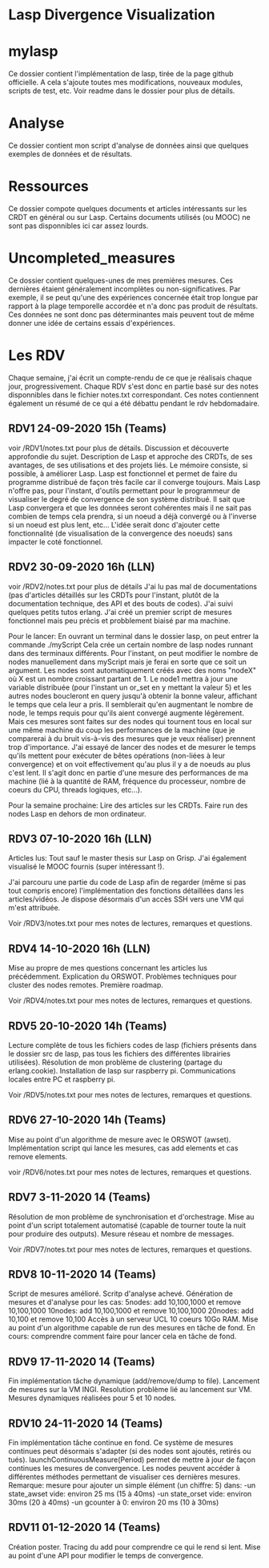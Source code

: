 # Lasp Divergence Visualization

# mylasp
Ce dossier contient l'implémentation de lasp, tirée de la page github officielle.
A cela s'ajoute toutes mes modifications, nouveaux modules, scripts de test, etc.
Voir readme dans le dossier pour plus de détails.

# Analyse
Ce dossier contient mon script d'analyse de données ainsi que quelques exemples de données et de résultats.

# Ressources
Ce dossier compote quelques documents et articles intéressants sur les CRDT en général ou sur Lasp.
Certains documents utilisés (ou MOOC) ne sont pas disponnibles ici car assez lourds.

# Uncompleted_measures
Ce dossier contient quelques-unes de mes premières mesures.
Ces dernières étaient généralement incomplètes ou non-significatives.
Par exemple, il se peut qu'une des expériences concernée était trop longue par rapport à la plage temporelle accordée et n'a donc pas produit de résultats.
Ces données ne sont donc pas déterminantes mais peuvent tout de même donner une idée de certains essais d'expériences.

# Les RDV
Chaque semaine, j'ai écrit un compte-rendu de ce que je réalisais chaque jour, progressivement.
Chaque RDV s'est donc en partie basé sur des notes disponnibles dans le fichier notes.txt correspondant.
Ces notes contiennent également un résumé de ce qui a été débattu pendant le rdv hebdomadaire.


## RDV1 24-09-2020 15h (Teams)
voir /RDV1/notes.txt pour plus de détails.
Discussion et découverte approfondie du sujet. 
Description de Lasp et approche des CRDTs, de ses avantages, de ses utilisations et des projets liés.
Le mémoire consiste, si possible, à améliorer Lasp.
Lasp est fonctionnel et permet de faire du programme distribué de façon très facile car il converge toujours.
Mais Lasp n'offre pas, pour l'instant, d'outils permettant pour le programmeur de visualiser le degré de convergence de son système distribué.
Il sait que Lasp convergera et que les données seront cohérentes mais il ne sait pas combien de temps cela prendra, si un noeud a déjà convergé ou à l'inverse si un noeud est plus lent, etc...
L'idée serait donc d'ajouter cette fonctionnalité (de visualisation de la convergence des noeuds) sans impacter le coté fonctionnel.

## RDV2 30-09-2020 16h (LLN)
voir /RDV2/notes.txt pour plus de détails
J'ai lu pas mal de documentations (pas d'articles détaillés sur les CRDTs pour l'instant, plutôt de la documentation technique, des API et des bouts de codes).
J'ai suivi quelques petits tutos erlang.
J'ai créé un premier script de mesures fonctionnel mais peu précis et probblement biaisé par ma machine.

Pour le lancer:
En ouvrant un terminal dans le dossier lasp, on peut entrer la commande
./myScript
Cela crée un certain nombre de lasp nodes runnant dans des terminaux différents.
Pour l'instant, on peut modifier le nombre de nodes manuellement dans myScript mais je ferai en sorte que ce soit un argument.
Les nodes sont automatiquement créés avec des noms "nodeX" où X est un nombre croissant partant de 1.
Le node1 mettra à jour une variable distribuée (pour l'instant un or_set en y mettant la valeur 5) et les autres nodes boucleront en query jusqu'à obtenir la bonne valeur, affichant le temps que cela leur a pris.
Il semblerait qu'en augmentant le nombre de node, le temps requis pour qu'ils aient convergé augmente légèrement. Mais ces mesures sont faites sur des nodes qui tournent tous en local sur une même machine du coup les performances de la machine (que je comparerai à du bruit vis-à-vis des mesures que je veux réaliser) prennent trop d'importance.
J'ai essayé de lancer des nodes et de mesurer le temps qu'ils mettent pour exécuter de bêtes opérations (non-liées à leur convergence) et on voit effectivement qu'au plus il y a de noeuds au plus c'est lent. Il s'agit donc en partie d'une mesure des performances de ma machine (lié à la quantité de RAM, fréquence du processeur, nombre de coeurs du CPU, threads logiques, etc...).

Pour la semaine prochaine: 
Lire des articles sur les CRDTs.
Faire run des nodes Lasp en dehors de mon ordinateur.

## RDV3 07-10-2020 16h (LLN)

Articles lus:
Tout sauf le master thesis sur Lasp on Grisp.
J'ai également visualisé le MOOC fournis (super intéressant !).

J'ai parcouru une partie du code de Lasp afin de regarder (même si pas tout compris encore) l'implémentation des fonctions détaillées dans les articles/vidéos.
Je dispose désormais d'un accès SSH vers une VM qui m'est attribuée.

Voir /RDV3/notes.txt pour mes notes de lectures, remarques et questions.


## RDV4 14-10-2020 16h (LLN)
Mise au propre de mes questions concernant les articles lus précédemment.
Explication du ORSWOT.
Problèmes techniques pour cluster des nodes remotes.
Première roadmap.

Voir /RDV4/notes.txt pour mes notes de lectures, remarques et questions.


## RDV5 20-10-2020 14h (Teams)
Lecture complète de tous les fichiers codes de lasp (fichiers présents dans le dossier src de lasp, pas tous les fichiers des différentes librairies utilisées).
Résolution de mon problème de clustering (partage du erlang.cookie).
Installation de lasp sur raspberry pi.
Communications locales entre PC et raspberry pi.

Voir /RDV5/notes.txt pour mes notes de lectures, remarques et questions.


## RDV6 27-10-2020 14h (Teams)
Mise au point d'un algorithme de mesure avec le ORSWOT (awset).
Implémentation script qui lance les mesures, cas add elements et cas remove elements.

voir /RDV6/notes.txt pour mes notes de lectures, remarques et questions.

## RDV7 3-11-2020 14 (Teams)
Résolution de mon problème de synchronisation et d'orchestrage.
Mise au point d'un script totalement automatisé (capable de tourner toute la nuit pour produire des outputs).
Mesure réseau et nombre de messages.

Voir /RDV7/notes.txt pour mes notes de lectures, remarques et questions.


## RDV8 10-11-2020 14 (Teams)
Script de mesures amélioré.
Scritp d'analyse achevé.
Génération de mesures et d'analyse pour les cas:
5nodes: add 10,100,1000 et remove 10,100,1000
10nodes: add 10,100,1000 et remove 10,100,1000
20nodes: add 10,100 et remove 10,100
Accès à un serveur UCL 10 coeurs 10Go RAM.
Mise au point d'un algorithme capable de run des mesures en tâche de fond.
En cours: comprendre comment faire pour lancer cela en tâche de fond.


## RDV9 17-11-2020 14 (Teams)
Fin implémentation tâche dynamique (add/remove/dump to file).
Lancement de mesures sur la VM INGI.
Resolution problème lié au lancement sur VM.
Mesures dynamiques réalisées pour 5 et 10 nodes.


## RDV10 24-11-2020 14 (Teams)
Fin implémentation tâche continue en fond.
Ce système de mesures continues peut désormais s'adapter (si des nodes sont ajoutés, retirés ou tués).
launchContinuousMeasure(Period) permet de mettre à jour de façon continues les mesures de convergence.
Les nodes peuvent accéder à différentes méthodes permettant de visualiser ces dernières mesures.
Remarque: 
mesure pour ajouter un simple élément (un chiffre: 5) dans:
-un state_awset vide: environ 25 ms (15 à 40ms)
-un state_orset vide: environ 30ms (20 à 40ms)
-un gcounter à 0: environ 20 ms (10 à 30ms)


## RDV11 01-12-2020 14 (Teams)
Création poster.
Tracing du add pour comprendre ce qui le rend si lent.
Mise au point d'une API pour modifier le temps de convergence.


